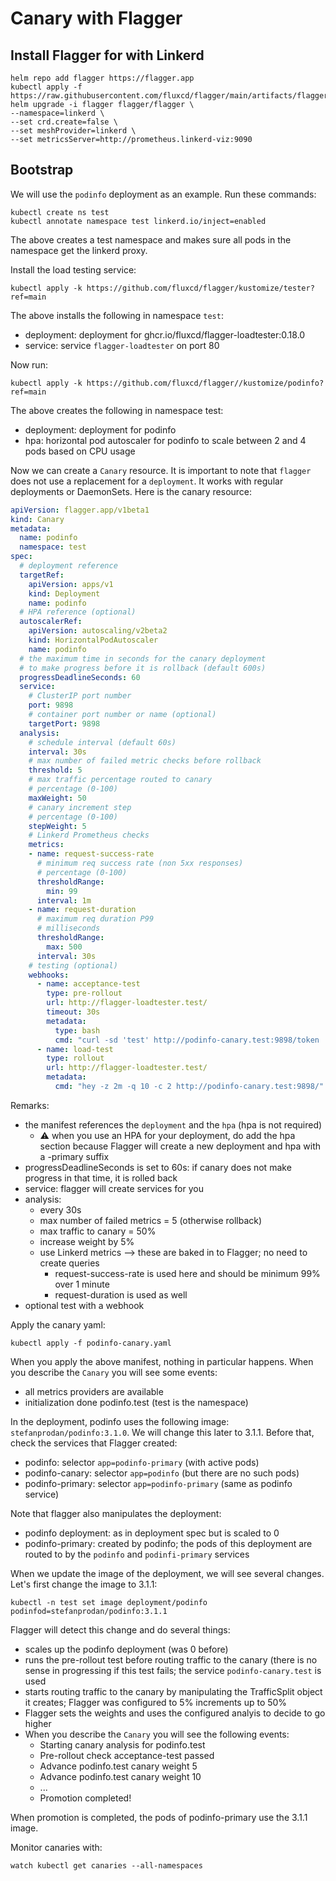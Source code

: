 # Canary with Flagger

## Install Flagger for with Linkerd

```
helm repo add flagger https://flagger.app
kubectl apply -f https://raw.githubusercontent.com/fluxcd/flagger/main/artifacts/flagger/crd.yaml
helm upgrade -i flagger flagger/flagger \
--namespace=linkerd \
--set crd.create=false \
--set meshProvider=linkerd \
--set metricsServer=http://prometheus.linkerd-viz:9090
```

## Bootstrap

We will use the `podinfo` deployment as an example. Run these commands:

```
kubectl create ns test
kubectl annotate namespace test linkerd.io/inject=enabled
```

The above creates a test namespace and makes sure all pods in the namespace get the linkerd proxy.

Install the load testing service:

```
kubectl apply -k https://github.com/fluxcd/flagger/kustomize/tester?ref=main
```

The above installs the following in namespace `test`:
- deployment: deployment for ghcr.io/fluxcd/flagger-loadtester:0.18.0
- service: service `flagger-loadtester` on port 80

Now run:

```
kubectl apply -k https://github.com/fluxcd/flagger//kustomize/podinfo?ref=main
```

The above creates the following in namespace test:
- deployment: deployment for podinfo
- hpa: horizontal pod autoscaler for podinfo to scale between 2 and 4 pods based on CPU usage

Now we can create a `Canary` resource. It is important to note that `flagger` does not use a replacement for a `deployment`. It works with regular deployments or DaemonSets. Here is the canary resource:

```yaml
apiVersion: flagger.app/v1beta1
kind: Canary
metadata:
  name: podinfo
  namespace: test
spec:
  # deployment reference
  targetRef:
    apiVersion: apps/v1
    kind: Deployment
    name: podinfo
  # HPA reference (optional)
  autoscalerRef:
    apiVersion: autoscaling/v2beta2
    kind: HorizontalPodAutoscaler
    name: podinfo
  # the maximum time in seconds for the canary deployment
  # to make progress before it is rollback (default 600s)
  progressDeadlineSeconds: 60
  service:
    # ClusterIP port number
    port: 9898
    # container port number or name (optional)
    targetPort: 9898
  analysis:
    # schedule interval (default 60s)
    interval: 30s
    # max number of failed metric checks before rollback
    threshold: 5
    # max traffic percentage routed to canary
    # percentage (0-100)
    maxWeight: 50
    # canary increment step
    # percentage (0-100)
    stepWeight: 5
    # Linkerd Prometheus checks
    metrics:
    - name: request-success-rate
      # minimum req success rate (non 5xx responses)
      # percentage (0-100)
      thresholdRange:
        min: 99
      interval: 1m
    - name: request-duration
      # maximum req duration P99
      # milliseconds
      thresholdRange:
        max: 500
      interval: 30s
    # testing (optional)
    webhooks:
      - name: acceptance-test
        type: pre-rollout
        url: http://flagger-loadtester.test/
        timeout: 30s
        metadata:
          type: bash
          cmd: "curl -sd 'test' http://podinfo-canary.test:9898/token | grep token"
      - name: load-test
        type: rollout
        url: http://flagger-loadtester.test/
        metadata:
          cmd: "hey -z 2m -q 10 -c 2 http://podinfo-canary.test:9898/"
```

Remarks:
- the manifest references the `deployment` and the `hpa` (hpa is not required)
  - ⚠️ when you use an HPA for your deployment, do add the hpa section because Flagger will create a new deployment and hpa with a -primary suffix
- progressDeadlineSeconds is set to 60s: if canary does not make progress in that time, it is rolled back
- service: flagger will create services for you
- analysis:
    - every 30s
    - max number of failed metrics = 5 (otherwise rollback)
    - max traffic to canary = 50%
    - increase weight by 5%
    - use Linkerd metrics --> these are baked in to Flagger; no need to create queries
        - request-success-rate is used here and should be minimum 99% over 1 minute
        - request-duration is used as well
- optional test with a webhook

Apply the canary yaml:

```
kubectl apply -f podinfo-canary.yaml
```

When you apply the above manifest, nothing in particular happens. When you describe the `Canary` you will see some events:
- all metrics providers are available
- initialization done podinfo.test (test is the namespace)

In the deployment, podinfo uses the following image: `stefanprodan/podinfo:3.1.0`. We will change this later to 3.1.1. Before that, check the services that Flagger created:
- podinfo: selector `app=podinfo-primary` (with active pods)
- podinfo-canary: selector `app=podinfo` (but there are no such pods)
- podinfo-primary: selector `app=podinfo-primary` (same as podinfo service)

Note that flagger also manipulates the deployment:
- podinfo deployment: as in deployment spec but is scaled to 0
- podinfo-primary: created by podinfo; the pods of this deployment are routed to by the `podinfo` and `podinfi-primary` services

When we update the image of the deployment, we will see several changes. Let's first change the image to 3.1.1:

```
kubectl -n test set image deployment/podinfo podinfod=stefanprodan/podinfo:3.1.1
```

Flagger will detect this change and do several things:
- scales up the podinfo deployment (was 0 before)
- runs the pre-rollout test before routing traffic to the canary (there is no sense in progressing if this test fails; the service `podinfo-canary.test` is used
- starts routing traffic to the canary by manipulating the TrafficSplit object it creates; Flagger was configured to 5% increments up to 50%
- Flagger sets the weights and uses the configured analyis to decide to go higher
- When you describe the `Canary` you will see the following events:
    - Starting canary analysis for podinfo.test
    - Pre-rollout check acceptance-test passed
    - Advance podinfo.test canary weight 5
    - Advance podinfo.test canary weight 10
    - ...
    - Promotion completed!

When promotion is completed, the pods of podinfo-primary use the 3.1.1 image.

Monitor canaries with:

```
watch kubectl get canaries --all-namespaces
```


